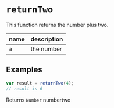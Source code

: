 # `returnTwo`

This function returns the number plus two.

| name | description |
| ---- | ----------- |
| `a` | the number |

## Examples

```js
var result = returnTwo(4);
// result is 6
```

Returns `Number` numbertwo

